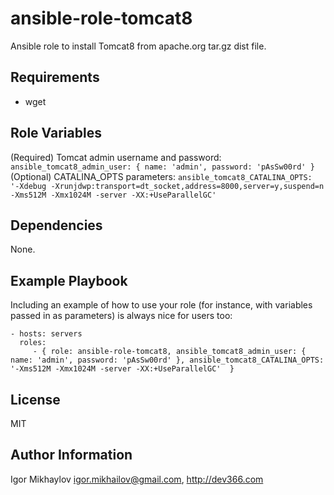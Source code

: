 ansible-role-tomcat8
====================

Ansible role to install Tomcat8 from apache.org tar.gz dist file.

Requirements
------------

- wget

Role Variables
--------------

(Required) Tomcat admin username and password: `ansible_tomcat8_admin_user: { name: 'admin', password: 'pAsSw00rd' }`
(Optional) CATALINA_OPTS parameters: `ansible_tomcat8_CATALINA_OPTS: '-Xdebug -Xrunjdwp:transport=dt_socket,address=8000,server=y,suspend=n -Xms512M -Xmx1024M -server -XX:+UseParallelGC'`

Dependencies
------------

None.

Example Playbook
----------------

Including an example of how to use your role (for instance, with variables passed in as parameters) is always nice for users too:

    - hosts: servers
      roles:
         - { role: ansible-role-tomcat8, ansible_tomcat8_admin_user: { name: 'admin', password: 'pAsSw00rd' }, ansible_tomcat8_CATALINA_OPTS: '-Xms512M -Xmx1024M -server -XX:+UseParallelGC'  }

License
-------

MIT

Author Information
------------------

Igor Mikhaylov <igor.mikhailov@gmail.com>, http://dev366.com
